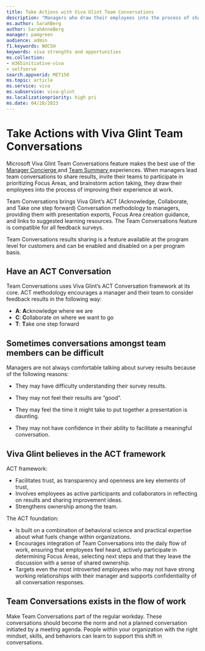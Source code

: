 ```yaml
---
title: Take Actions with Viva Glint Team Conversations
description: "Managers who draw their employees into the process of sharing feedback results and prioritizing focus areas are the most successful managers."
ms.author: SarahBerg
author: SarahAnneBerg
manager: pamgreen
audience: admin
f1.keywords: NOCSH
keywords: viva strengths and opportunities
ms.collection:  
- m365initiative-viva
- selfserve 
search.appverid: MET150 
ms.topic: article
ms.service: viva
ms.subservice: viva-glint
ms.localizationpriority: high pri
ms.date: 04/28/2023
---
```


# Take Actions with Viva Glint Team Conversations

Microsoft Viva Glint Team Conversations feature makes the best use of the [Manager Concierge ](https://www.microsoft.com) and [Team Summary ](https://www.microsoft.com) experiences. When managers lead team conversations to share results, invite their teams to participate in prioritizing Focus Areas, and brainstorm action taking, they draw their employees into the process of improving their experience at work.  

Team Conversations brings Viva Glint’s ACT (Acknowledge, Collaborate, and Take one step forward) Conversation methodology to managers, providing them with presentation exports, Focus Area creation guidance, and links to suggested learning resources. The Team Conversations feature is compatible for all feedback surveys. 

Team Conversations results sharing is a feature available at the program level for customers and can be enabled and disabled on a per program basis. 

## Have an ACT Conversation 

Team Conversations uses Viva Glint’s ACT Conversation framework at its core. ACT methodology encourages a manager and their team to consider feedback results in the following way:   

- **A**: **A**cknowledge where we are 
- **C**: **C**ollaborate on where we want to go 
- **T**: **T**ake one step forward 

## Sometimes conversations amongst team members can be difficult 

Managers are not always comfortable talking about survey results because of the following reasons:

- They may have difficulty understanding their survey results.

- They may not feel their results are “good”.   

- They may feel the time it might take to put together a presentation is daunting. 

- They may not have confidence in their ability to facilitate a meaningful conversation.

## Viva Glint believes in the ACT framework  

ACT framework: 

- Facilitates trust, as transparency and openness are key elements of trust, 
- Involves employees as active participants and collaborators in reflecting on results and sharing improvement ideas.  
- Strengthens ownership among the team. 

The ACT foundation: 

- Is built on a combination of behavioral science and practical expertise about what fuels change within organizations. 
- Encourages integration of Team Conversations into the daily flow of work, ensuring that employees feel heard, actively participate in determining Focus Areas, selecting next steps and that they leave the discussion with a sense of shared ownership. 
- Targets even the most introverted employees who may not have strong working relationships with their manager and supports confidentiality of all conversation responses.  

## Team Conversations exists in the flow of work   

Make Team Conversations part of the regular workday. These conversations should become the norm and not a planned conversation initiated by a meeting agenda. People within your organization with the right mindset, skills, and behaviors can learn to support this shift in conversations.  